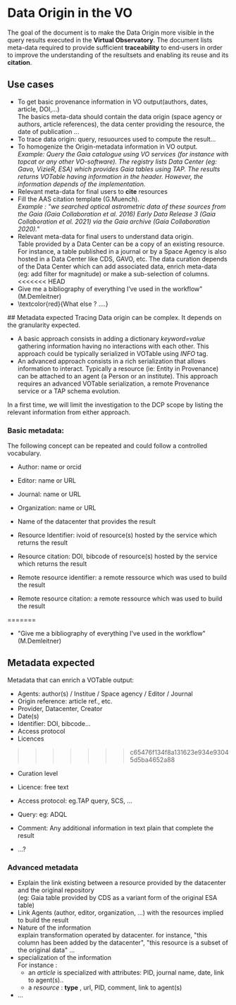 # Data Origin in the VO

The goal of the document is to make the Data Origin more visible in
the query results executed in the **Virtual Observatory**. The document lists
meta-data required to provide sufficient **traceability** to end-users in order to
improve the understanding of the resultsets and enabling its reuse and its
**citation**.


## Use cases


- To get basic provenance information in VO output(authors, dates, article, DOI,...)<br/>
The basics meta-data should contain the data origin (space agency or
authors, article references), the data center providing the resource, the date
of publication ...
- To trace data origin: query, resuources used to compute the result...
- To homogenize the Origin-metadata information in VO output.<br/>
*Example: Query the Gaia catalogue using VO services (for instance
with topcat or any other VO-software). The registry lists Data Center
(eg: Gavo, VizieR, ESA) which provides Gaia tables using TAP. The
results returns VOTable having information in the header. However,
the information depends of the implementation.*
- Relevant meta-data for final users to **cite** resources
- Fill the AAS citation template (G.Muench).<br/>
*Example : "we searched optical astrometric data of these sources from
the Gaia (Gaia Collaboration et al. 2016) Early Data Release 3 (Gaia
Collaboration et al. 2021) via the Gaia archive (Gaia Collaboration
2020)."*
- Relevant meta-data for final users to understand data origin.<br/>
Table provided by a Data Center can be a copy of an existing resource.
For instance, a table published in a journal or by a Space Agency is
also hosted in a Data Center like CDS, GAVO, etc. The data curation
depends of the Data Center which can add associated data, enrich
meta-data (eg: add filter for magnitude) or make a sub-selection of
columns.
<<<<<<< HEAD
- Give me a bibliography of everything I’ve used in the workflow" (M.Demleitner)
- \textcolor{red}{What else ? ....}

## Metadata expected
Tracing Data origin can be complex. It depends on the granularity expected.
- A basic approach consists in adding a dictionary *keyword=value* gathering information having no interactions with each other. This approach could be typically serialized in VOTable using *INFO* tag. 
- An advanced approach consists in a rich serialization that allows information to interact. Typically a resource (ie: Entity in Provenance) can be attached to an agent (a Person or an institute).
This approach requires an advanced VOTable serialization, a remote Provenance service or a TAP schema evolution.

In a first time, we will limit the investigation to the DCP scope by listing the relevant information from either approach.

### Basic metadata:
The following concept can be repeated and could follow a controlled vocabulary.

- Author: name or orcid
- Editor: name or URL
- Journal: name or URL
- Organization: name or URL


- Name of the datacenter that provides the result
- Resource Identifier: ivoid of resource(s) hosted by the service which returns the result
- Resource citation: DOI, bibcode of resource(s) hosted by the service which returns the result
- Remote resource identifier: a remote ressource which was used to build the result
- Remote resource citation: a remote ressource which was used to build the result


=======
- "Give me a bibliography of everything I've used in the workflow" (M.Demleitner)


## Metadata expected
Metadata that can enrich a VOTable output:

- Agents: author(s) / Institue / Space agency / Editor / Journal
- Origin reference: article ref., etc.
- Provider, Datacenter, Creator
- Date(s)
- Identifier: DOI, bibcode...
- Access protocol
- Licences
>>>>>>> c65476f134f8a131623e934e93045d5ba4652a88
- Curation level
- Licence: free text
- Access protocol: eg.TAP query, SCS, ...
- Query: eg: ADQL

- Comment: Any additional information in text plain that complete the result
- ...?


### Advanced metadata
- Explain the link existing between a resource provided by the datacenter and the original repository <br/>
(eg: Gaia table provided by CDS as a variant form of the original ESA table)
- Link Agents (author, editor, organization, ...) with the resources implied to build the result
- Nature of the information <br/>
explain transformation operated by datacenter. 
for instance, "this column has been added by the datacenter", "this resource is a subset of the original data" ...
- specialization of the information<br/>
For instance :
    - an *article* is specialized with attributes: PID, journal name, date, link to agent(s)..
    - a *resource* : **type** , url, PID, comment, link to agent(s)
- ...


